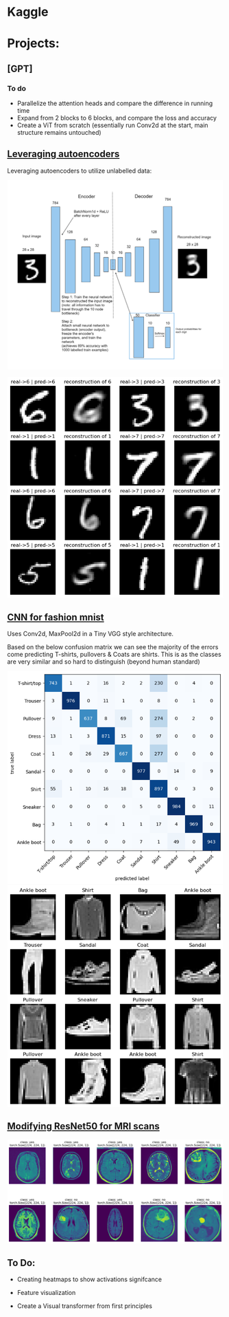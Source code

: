 # Kaggle

# Projects:

## [GPT]

### To do

- Parallelize the attention heads and compare the difference in running time
- Expand from 2 blocks to 6 blocks, and compare the loss and accuracy
- Create a ViT from scratch (essentially run Conv2d at the start, main structure remains untouched)

## [Leveraging autoencoders](/Leveraging%20autoencoders)

Leveraging autoencoders to utilize unlabelled data:

![modelDiagram](/Leveraging%20autoencoders/Images/modelDiagram.png)

![2](/Leveraging%20autoencoders/Images/predictionsWithReconstructions.png)


## [CNN for fashion mnist](https://github.com/Molten-Ice/Kaggle/blob/main/cnn-for-fashion-mnist.ipynb)

Uses Conv2d, MaxPool2d in a Tiny VGG style architecture.

Based on the below confusion matrix we can see the majority of the errors come predicting T-shirts, pullovers & Coats are shirts.
This is as the classes are very similar and so hard to distinguish (beyond human standard)


![TinyVGGConfusionMatrix](/FashionMNIST%20Tiny%20VGG%20inspired%20architecture/Images/TinyVGGConfusionMatrix.png) ![FashionMNIST](/FashionMNIST%20Tiny%20VGG%20inspired%20architecture/Images/FashionMNIST.png)

## [Modifying ResNet50 for MRI scans](https://github.com/Molten-Ice/Deep-Learning/tree/main/Brain%20MRIs(modified%20resnet50))

![BrainMRI](/Brain%20MRIs(modified%20resnet50)/Images/10MRIs.png)

## To Do:

- Creating heatmaps to show activations signifcance

- Feature visualization

- Create a Visual transformer from first principles
